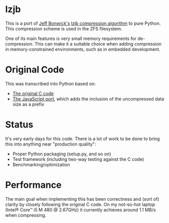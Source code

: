 lzjb
====
This is a port of [Jeff Bonwick's](http://en.wikipedia.org/wiki/Jeff_Bonwick) [lzjb compression algorithm](http://en.wikipedia.org/wiki/LZJB) to pure Python.
This compression scheme is used in the ZFS filesystem.

One of its main features is very small memory requirements for de-compression.
This can make it a suitable choice when adding compression in memory-constrained environments, such as in embedded development.


Original Code
=============
This was transcribed into Python based on:
- [The original C code](http://web.archive.org/web/20100807223517/http://cvs.opensolaris.org/source/xref/onnv/onnv-gate/usr/src/uts/common/fs/zfs/lzjb.c)
- [The JavaScript port](https://code.google.com/p/jslzjb/source/browse/trunk/Iuppiter.js), which adds the inclusion of the uncompressed data size as a prefix


Status
======
It's very early days for this code.
There is a lot of work to be done to bring this into anything near "production quality":

- Proper Python packaging (setup.py, and so on)
- Test framework (including two-way testing against the C code)
- Benchmarking/optimization


Performance
===========
The main goal when implementing this has been correctness and (sort of) clarity by closely following the original C code.
On my not-so-hot laptop (Intel® Core™ i5 M 480 @ 2.67GHz) it currently achieves around 1.1 MB/s when compressing.
